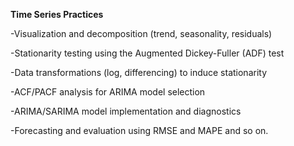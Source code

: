 **Time Series Practices**

-Visualization and decomposition (trend, seasonality, residuals)

-Stationarity testing using the Augmented Dickey-Fuller (ADF) test

-Data transformations (log, differencing) to induce stationarity

-ACF/PACF analysis for ARIMA model selection

-ARIMA/SARIMA model implementation and diagnostics

-Forecasting and evaluation using RMSE and MAPE and so on. 
